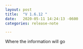 ```yaml
---
layout: post
title:  "V 1.6.12 "
date:   2020-05-11 14:24:13 -0600
categories: release-note

---
```


Where the information will go
